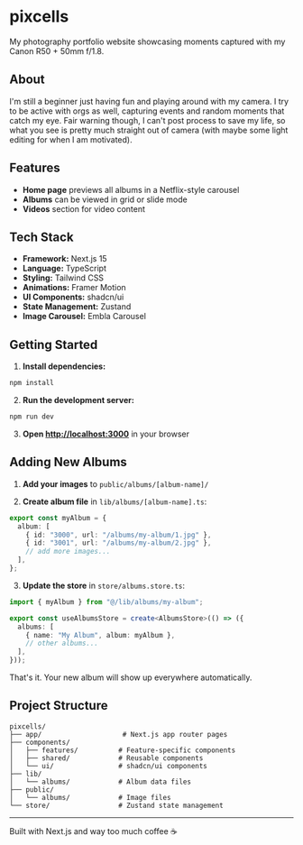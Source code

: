 # pixcells

My photography portfolio website showcasing moments captured with my Canon R50 + 50mm f/1.8.

## About

I'm still a beginner just having fun and playing around with my camera. I try to be active with orgs as well, capturing events and random moments that catch my eye. Fair warning though, I can't post process to save my life, so what you see is pretty much straight out of camera (with maybe some light editing for when I am motivated).

## Features

- **Home page** previews all albums in a Netflix-style carousel
- **Albums** can be viewed in grid or slide mode
- **Videos** section for video content

## Tech Stack

- **Framework:** Next.js 15
- **Language:** TypeScript
- **Styling:** Tailwind CSS
- **Animations:** Framer Motion
- **UI Components:** shadcn/ui
- **State Management:** Zustand
- **Image Carousel:** Embla Carousel

## Getting Started

1. **Install dependencies:**

```bash
npm install
```

2. **Run the development server:**

```bash
npm run dev
```

3. **Open [http://localhost:3000](http://localhost:3000)** in your browser

## Adding New Albums

1. **Add your images** to `public/albums/[album-name]/`

2. **Create album file** in `lib/albums/[album-name].ts`:

```typescript
export const myAlbum = {
  album: [
    { id: "3000", url: "/albums/my-album/1.jpg" },
    { id: "3001", url: "/albums/my-album/2.jpg" },
    // add more images...
  ],
};
```

3. **Update the store** in `store/albums.store.ts`:

```typescript
import { myAlbum } from "@/lib/albums/my-album";

export const useAlbumsStore = create<AlbumsStore>(() => ({
  albums: [
    { name: "My Album", album: myAlbum },
    // other albums...
  ],
}));
```

That's it. Your new album will show up everywhere automatically.

## Project Structure

```
pixcells/
├── app/                    # Next.js app router pages
├── components/
│   ├── features/          # Feature-specific components
│   ├── shared/            # Reusable components
│   └── ui/                # shadcn/ui components
├── lib/
│   └── albums/            # Album data files
├── public/
│   └── albums/            # Image files
└── store/                 # Zustand state management
```

---

Built with Next.js and way too much coffee ☕
